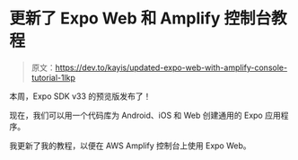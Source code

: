 # 更新了 Expo Web 和 Amplify 控制台教程

> 原文：<https://dev.to/kayis/updated-expo-web-with-amplify-console-tutorial-1lkp>

本周，Expo SDK v33 的预览版发布了！

现在，我们可以用一个代码库为 Android、iOS 和 Web 创建通用的 Expo 应用程序。

我更新了我的教程，以便在 AWS Amplify 控制台上使用 Expo Web。
